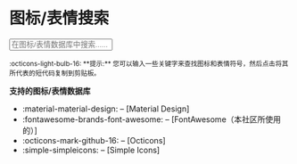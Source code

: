 # 图标/表情搜索

<div class="mdx-iconsearch" data-mdx-component="iconsearch">
  <input
    class="md-input md-input--stretch mdx-iconsearch__input"
    placeholder="在图标/表情数据库中搜索......"
    data-mdx-component="iconsearch-query"
  />
  <div class="mdx-iconsearch-result" data-mdx-component="iconsearch-result">
    <div class="mdx-iconsearch-result__meta"></div>
    <ol class="mdx-iconsearch-result__list"></ol>
  </div>
</div>
<small>
  :octicons-light-bulb-16:
  **提示:** 您可以输入一些关键字来查找图标和表情符号，然后点击将其所代表的短代码复制到剪贴板。
</small>

**支持的图标/表情数据库**

- :material-material-design: – [Material Design]
- :fontawesome-brands-font-awesome: – [FontAwesome（本社区所使用的）]
- :octicons-mark-github-16: – [Octicons]
- :simple-simpleicons: – [Simple Icons]